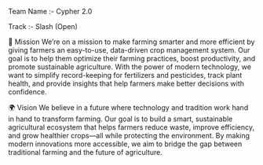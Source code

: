Team Name :- Cypher 2.0

Track :- Slash (Open)

🚀 Mission
We’re on a mission to make farming smarter and more efficient by giving farmers an easy-to-use, data-driven crop management system. Our goal is to help them optimize their farming practices, boost productivity, and promote sustainable agriculture. With the power of modern technology, we want to simplify record-keeping for fertilizers and pesticides, track plant health, and provide insights that help farmers make better decisions with confidence.

🌍 Vision
We believe in a future where technology and tradition work hand in hand to transform farming. Our goal is to build a smart, sustainable agricultural ecosystem that helps farmers reduce waste, improve efficiency, and grow healthier crops—all while protecting the environment. By making modern innovations more accessible, we aim to bridge the gap between traditional farming and the future of agriculture.